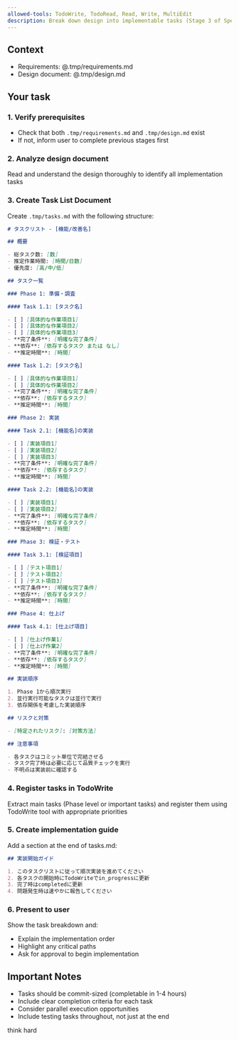```yaml
---
allowed-tools: TodoWrite, TodoRead, Read, Write, MultiEdit
description: Break down design into implementable tasks (Stage 3 of Spec-Driven Development)
---
```


## Context

- Requirements: @.tmp/requirements.md
- Design document: @.tmp/design.md

## Your task

### 1. Verify prerequisites

- Check that both `.tmp/requirements.md` and `.tmp/design.md` exist
- If not, inform user to complete previous stages first

### 2. Analyze design document

Read and understand the design thoroughly to identify all implementation tasks

### 3. Create Task List Document

Create `.tmp/tasks.md` with the following structure:

```markdown
# タスクリスト - [機能/改善名]

## 概要

- 総タスク数: [数]
- 推定作業時間: [時間/日数]
- 優先度: [高/中/低]

## タスク一覧

### Phase 1: 準備・調査

#### Task 1.1: [タスク名]

- [ ] [具体的な作業項目1]
- [ ] [具体的な作業項目2]
- [ ] [具体的な作業項目3]
- **完了条件**: [明確な完了条件]
- **依存**: [依存するタスク または なし]
- **推定時間**: [時間]

#### Task 1.2: [タスク名]

- [ ] [具体的な作業項目1]
- [ ] [具体的な作業項目2]
- **完了条件**: [明確な完了条件]
- **依存**: [依存するタスク]
- **推定時間**: [時間]

### Phase 2: 実装

#### Task 2.1: [機能名]の実装

- [ ] [実装項目1]
- [ ] [実装項目2]
- [ ] [実装項目3]
- **完了条件**: [明確な完了条件]
- **依存**: [依存するタスク]
- **推定時間**: [時間]

#### Task 2.2: [機能名]の実装

- [ ] [実装項目1]
- [ ] [実装項目2]
- **完了条件**: [明確な完了条件]
- **依存**: [依存するタスク]
- **推定時間**: [時間]

### Phase 3: 検証・テスト

#### Task 3.1: [検証項目]

- [ ] [テスト項目1]
- [ ] [テスト項目2]
- [ ] [テスト項目3]
- **完了条件**: [明確な完了条件]
- **依存**: [依存するタスク]
- **推定時間**: [時間]

### Phase 4: 仕上げ

#### Task 4.1: [仕上げ項目]

- [ ] [仕上げ作業1]
- [ ] [仕上げ作業2]
- **完了条件**: [明確な完了条件]
- **依存**: [依存するタスク]
- **推定時間**: [時間]

## 実装順序

1. Phase 1から順次実行
2. 並行実行可能なタスクは並行で実行
3. 依存関係を考慮した実装順序

## リスクと対策

- [特定されたリスク]: [対策方法]

## 注意事項

- 各タスクはコミット単位で完結させる
- タスク完了時は必要に応じて品質チェックを実行
- 不明点は実装前に確認する
```

### 4. Register tasks in TodoWrite

Extract main tasks (Phase level or important tasks) and register them using TodoWrite tool with appropriate priorities

### 5. Create implementation guide

Add a section at the end of tasks.md:

```markdown
## 実装開始ガイド

1. このタスクリストに従って順次実装を進めてください
2. 各タスクの開始時にTodoWriteでin_progressに更新
3. 完了時はcompletedに更新
4. 問題発生時は速やかに報告してください
```

### 6. Present to user

Show the task breakdown and:

- Explain the implementation order
- Highlight any critical paths
- Ask for approval to begin implementation

## Important Notes

- Tasks should be commit-sized (completable in 1-4 hours)
- Include clear completion criteria for each task
- Consider parallel execution opportunities
- Include testing tasks throughout, not just at the end

think hard
